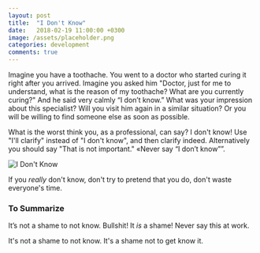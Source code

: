 ```yaml
---
layout: post
title:  "I Don't Know"
date:   2018-02-19 11:00:00 +0300
image: /assets/placeholder.png
categories: development
comments: true
---
```


Imagine you have a toothache. You went to a doctor who started curing it right after you arrived. Imagine you asked him "Doctor, just for me to understand, what is the reason of my toothache? What are you currently curing?" And he said very calmly “I don’t know.” What was your impression about this specialist? Will you visit him again in a similar situation? Or you will be willing to find someone else as soon as possible.

What is the worst think you, as a professional, can say? I don't know!
Use "I'll clarify" instead of "I don't know", and then clarify indeed. Alternatively you should say "That is not important."
«Never say “I don’t know””.

<img alt="I Don't Know" src="{{ site.url }}{{ page.image }}">

If you _really_ don't know, don't try to pretend that you do, don't waste everyone's time.



### To Summarize

It’s not a shame to not know. Bullshit! It _is_ a shame! Never say this at work.
 
It's not a shame to not know. It's a shame not to get know it.